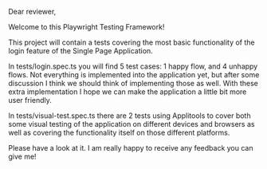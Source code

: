 Dear reviewer,

Welcome to this Playwright Testing Framework!

This project will contain a tests covering the most basic functionality of the login feature of the Single Page Application. 

In tests/login.spec.ts you will find 5 test cases: 1 happy flow, and 4 unhappy flows. Not everything is implemented into the application yet, but after some discussion I think we should think of implementing those as well. With these extra implementation I hope we can make the application a little bit more user friendly.

In tests/visual-test.spec.ts there are 2 tests using Applitools to cover both some visual testing of the application on different devices and browsers as well as covering the functionality itself on those different platforms.

Please have a look at it. I am really happy to receive any feedback you can give me!


